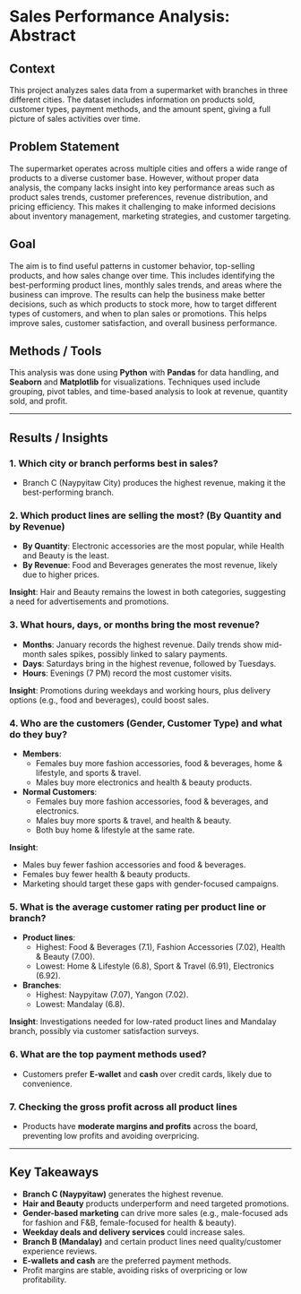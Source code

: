 # Sales Performance Analysis: Abstract

## Context  
This project analyzes sales data from a supermarket with branches in three different cities. The dataset includes information on products sold, customer types, payment methods, and the amount spent, giving a full picture of sales activities over time.

## Problem Statement  
The supermarket operates across multiple cities and offers a wide range of products to a diverse customer base. However, without proper data analysis, the company lacks insight into key performance areas such as product sales trends, customer preferences, revenue distribution, and pricing efficiency. This makes it challenging to make informed decisions about inventory management, marketing strategies, and customer targeting.

## Goal  
The aim is to find useful patterns in customer behavior, top-selling products, and how sales change over time. This includes identifying the best-performing product lines, monthly sales trends, and areas where the business can improve. The results can help the business make better decisions, such as which products to stock more, how to target different types of customers, and when to plan sales or promotions. This helps improve sales, customer satisfaction, and overall business performance.

## Methods / Tools  
This analysis was done using **Python** with **Pandas** for data handling, and **Seaborn** and **Matplotlib** for visualizations. Techniques used include grouping, pivot tables, and time-based analysis to look at revenue, quantity sold, and profit.

---

## Results / Insights  

### 1. Which city or branch performs best in sales?  
- Branch C (Naypyitaw City) produces the highest revenue, making it the best-performing branch.  

### 2. Which product lines are selling the most? (By Quantity and by Revenue)  
- **By Quantity**: Electronic accessories are the most popular, while Health and Beauty is the least.  
- **By Revenue**: Food and Beverages generates the most revenue, likely due to higher prices.  

**Insight**: Hair and Beauty remains the lowest in both categories, suggesting a need for advertisements and promotions.  

### 3. What hours, days, or months bring the most revenue?  
- **Months**: January records the highest revenue. Daily trends show mid-month sales spikes, possibly linked to salary payments.  
- **Days**: Saturdays bring in the highest revenue, followed by Tuesdays.  
- **Hours**: Evenings (7 PM) record the most customer visits.  

**Insight**: Promotions during weekdays and working hours, plus delivery options (e.g., food and beverages), could boost sales.  

### 4. Who are the customers (Gender, Customer Type) and what do they buy?  
- **Members**:  
  - Females buy more fashion accessories, food & beverages, home & lifestyle, and sports & travel.  
  - Males buy more electronics and health & beauty products.  
- **Normal Customers**:  
  - Females buy more fashion accessories, food & beverages, and electronics.  
  - Males buy more sports & travel, and health & beauty.  
  - Both buy home & lifestyle at the same rate.  

**Insight**:  
- Males buy fewer fashion accessories and food & beverages.  
- Females buy fewer health & beauty products.  
- Marketing should target these gaps with gender-focused campaigns.  

### 5. What is the average customer rating per product line or branch?  
- **Product lines**:  
  - Highest: Food & Beverages (7.1), Fashion Accessories (7.02), Health & Beauty (7.00).  
  - Lowest: Home & Lifestyle (6.8), Sport & Travel (6.91), Electronics (6.92).  
- **Branches**:  
  - Highest: Naypyitaw (7.07), Yangon (7.02).  
  - Lowest: Mandalay (6.8).  

**Insight**: Investigations needed for low-rated product lines and Mandalay branch, possibly via customer satisfaction surveys.  

### 6. What are the top payment methods used?  
- Customers prefer **E-wallet** and **cash** over credit cards, likely due to convenience.  

### 7. Checking the gross profit across all product lines  
- Products have **moderate margins and profits** across the board, preventing low profits and avoiding overpricing.  

---

## Key Takeaways  
- **Branch C (Naypyitaw)** generates the highest revenue.  
- **Hair and Beauty** products underperform and need targeted promotions.  
- **Gender-based marketing** can drive more sales (e.g., male-focused ads for fashion and F&B, female-focused for health & beauty).  
- **Weekday deals and delivery services** could increase sales.  
- **Branch B (Mandalay)** and certain product lines need quality/customer experience reviews.  
- **E-wallets and cash** are the preferred payment methods.  
- Profit margins are stable, avoiding risks of overpricing or low profitability.  
